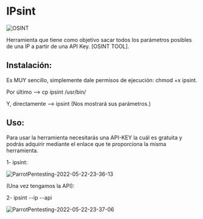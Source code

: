 # IPsint


![OSINT](https://user-images.githubusercontent.com/92258683/169717195-c6df837c-86d9-4c1d-9c0a-4cc2f61d2b08.jpg)


Herramienta que tiene como objetivo sacar todos los parámetros posibles de una IP a partir de una API Key. [OSINT TOOL].


## Instalación:

  Es MUY sencillo, simplemente dale permisos de ejecución: chmod +x ipsint.
  
  Por último --> cp ipsint /usr/bin/
  
  Y, directamente --> ipsint (Nos mostrará sus parámetros.)
  
## Uso:
  
  Para usar la herramienta necesitarás una API-KEY la cuál es gratuita y podrás adquirir mediante el enlace que te proporciona la misma herramienta.
  
  1- ipsint:
  
  ![ParrotPentesting-2022-05-22-23-36-13](https://user-images.githubusercontent.com/92258683/169717301-d1f5ab56-78a1-4a13-9a98-1c9b2fefba61.png)
  
  
 (Una vez tengamos la API):
 
 2- ipsint --ip <ip> --api <api-key>
  
  ![ParrotPentesting-2022-05-22-23-37-06](https://user-images.githubusercontent.com/92258683/169717318-be73a779-ef29-4eb1-b242-10a33d18ae37.png)

  
